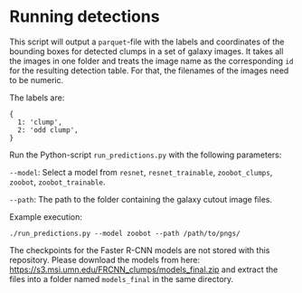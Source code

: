 # Running detections
This script will output a `parquet`-file with the labels and coordinates of the bounding boxes for detected clumps in a set of galaxy images. It takes all the images in one folder and treats the image name as the corresponding `id` for the resulting detection table. For that, the filenames of the images need to be numeric.

The labels are:

```
{
  1: 'clump',
  2: 'odd clump',
}
```

Run the Python-script `run_predictions.py` with the following parameters:

`--model`: Select a model from `resnet`, `resnet_trainable`, `zoobot_clumps`, `zoobot`, `zoobot_trainable`.

`--path`: The path to the folder containing the galaxy cutout image files.

Example execution:

```
./run_predictions.py --model zoobot --path /path/to/pngs/
```
The checkpoints for the Faster R-CNN models are not stored with this repository. Please download the models from here: https://s3.msi.umn.edu/FRCNN_clumps/models_final.zip
and extract the files into a folder named `models_final` in the same directory.
